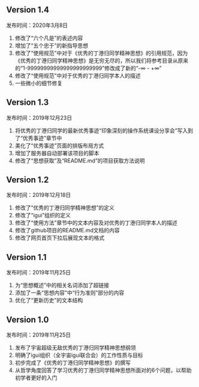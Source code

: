 ## Version 1.4
发布时间：2020年3月8日

1. 修改了“六个凡是”的表述内容
2. 增加了“五个忠于”的新指导思想
3. 修改了“使用规范”中对于《优秀的丁港归同学精神思想》的引用规范，因为《优秀的丁港归同学精神思想》是无穷无尽的，所以我们将参考目录从原来的“1-99999999999999999999999”修改成了新的“-∞ - +∞”
4. 修改了“使用规范”中对于优秀的丁港归同学本人的描述
5. 一些微小的细节修复

## Version 1.3
发布时间：2019年12月23日

1. 将优秀的丁港归同学的最新优秀事迹“印象深刻的操作系统课设分享会”写入到了“优秀事迹”章节中
2. 美化了“优秀事迹”页面的排版布局方式
3. 增加了服务器自动部署该项目的脚本
4. 修改了“思想获取”及“README.md”的项目获取方法说明

## Version 1.2
发布时间：2019年12月18日

1. 修改了“优秀的丁港归同学精神思想”的定义
2. 修改了“igui”组织的定义
3. 修改了“使用方法”章节中的文本内容及对优秀的丁港归同学本人的描述
4. 修改了github项目的README.md文档的内容
5. 修改了网页首页下拉后展现文本的格式

## Version 1.1
发布时间：2019年11月25日

1. 为“思想概述”中的相关名词添加了超链接
2. 添加了一条“思想内容”中“行为准则”部分的内容
3. 优化了“更新历史”的文本结构

## Version 1.0
发布时间：2019年11月25日

1. 发布了宇宙超级无敌优秀的丁港归同学精神思想纲领
2. 明确了igui组织（全宇宙igui联合会）的工作性质与目标
3. 初步完成了《优秀的丁港归同学精神思想》的撰写
4. 从哲学角度回答了学习优秀的丁港归同学精神思想所面对的6个问题，以帮助初学者更好的入门